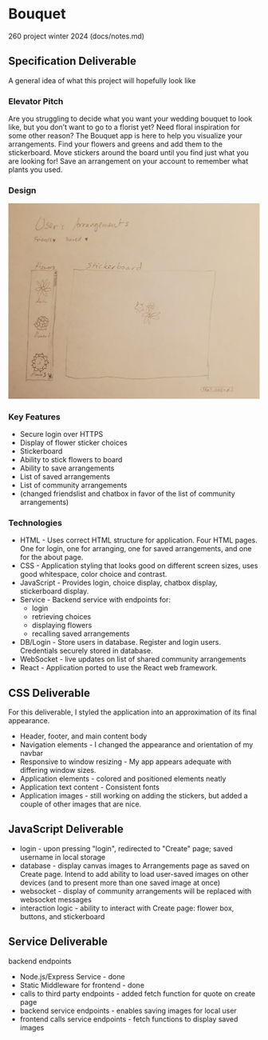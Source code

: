 # Bouquet
260 project winter 2024
 (docs/notes.md)
## Specification Deliverable
A general idea of what this project will hopefully look like
### Elevator Pitch
Are you struggling to decide what you want your wedding bouquet to look like, but you don’t want to go to a florist yet? Need floral inspiration for some other reason? The Bouquet app is here to help you visualize your arrangements. Find your flowers and greens and add them to the stickerboard. Move stickers around the board until you find just what you are looking for! Save an arrangement on your account to remember what plants you used.
### Design
![initial draft](img.png)
### Key Features
+ Secure login over HTTPS
+ Display of flower sticker choices
+ Stickerboard
+ Ability to stick flowers to board
+ Ability to save arrangements
+ List of saved arrangements
+ List of community arrangements
+ (changed friendslist and chatbox in favor of the list of community arrangements)
### Technologies
+ HTML - Uses correct HTML structure for application. Four HTML pages. One for login, one for arranging, one for saved arrangements, and one for the about page.
+ CSS - Application styling that looks good on different screen sizes, uses good whitespace, color choice and contrast.
+ JavaScript - Provides login, choice display, chatbox display, stickerboard display.
+ Service - Backend service with endpoints for:
  + login
  + retrieving choices
  + displaying flowers
  + recalling saved arrangements
+ DB/Login - Store users in database. Register and login users. Credentials securely stored in database.
+ WebSocket - live updates on list of shared community arrangements
+ React - Application ported to use the React web framework.
 
## CSS Deliverable
For this deliverable, I styled the application into an approximation of its final appearance.
+ Header, footer, and main content body
+ Navigation elements - I changed the appearance and orientation of my navbar
+ Responsive to window resizing - My app appears adequate with differing window sizes.
+ Application elements - colored and positioned elements neatly
+ Application text content - Consistent fonts
+ Application images - still working on adding the stickers, but added a couple of other images that are nice.

## JavaScript Deliverable
+ login - upon pressing "login", redirected to "Create" page; saved username in local storage
+ database - display canvas images to Arrangements page as saved on Create page. Intend to add ability to load user-saved images on other devices (and to present more than one saved image at once)
+ websocket - display of community arrangements will be replaced with websocket messages
+ interaction logic - ability to interact with Create page: flower box, buttons, and stickerboard

## Service Deliverable
backend endpoints
+ Node.js/Express Service - done
+ Static Middleware for frontend - done
+ calls to third party endpoints - added fetch function for quote on create page
+ backend service endpoints - enables saving images for local user
+ frontend calls service endpoints - fetch functions to display saved images